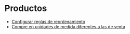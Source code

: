 # Productos

  * [Configurar reglas de reordenamiento](products/reordering)
  * [Compre en unidades de medida diferentes a las de venta](products/uom)

